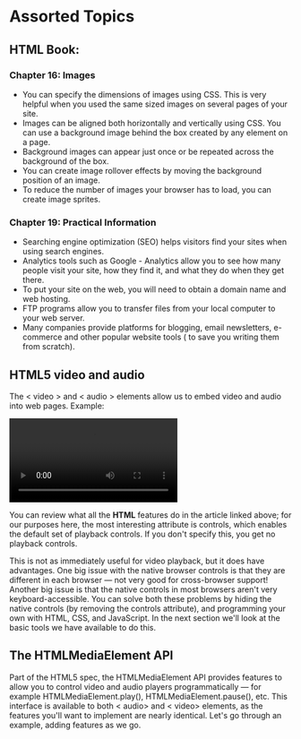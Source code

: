 # Assorted Topics

## HTML Book:
### Chapter 16: Images
- You can specify the dimensions of images using CSS. This is very helpful when you used the same sized images on several pages of your site.
- Images can be aligned both horizontally and vertically using CSS.
You can use a background image behind the box created by any element on a page.
- Background images can appear just once or be repeated across the background of the box.
- You can create image rollover effects by moving the background position of an image.
- To reduce the number of images your browser has to load, you can create image sprites.


### Chapter 19: Practical Information

- Searching engine optimization (SEO) helps visitors find your sites when using search engines. 
- Analytics tools such as Google - Analytics allow you to see how many people visit your site, how they find it, and what they do when they get there.
- To put your site on the web, you will need to obtain a domain name and web hosting.
- FTP programs allow you to transfer files from your local computer to your web server.
- Many companies provide platforms for blogging, email newsletters, e-commerce and other popular website tools ( to save you writing them from scratch).


## HTML5 video and audio

The < video > and < audio > elements allow us to embed video and audio into web pages. Example: 

<video controls>
  <source src="rabbit320.mp4" type="video/mp4">
  <source src="rabbit320.webm" type="video/webm">
  <p>Your browser doesn't support HTML5 video. Here is a <a href="rabbit320.mp4">link to the video</a> instead.</p>
</video>

You can review what all the **HTML** features do in the article linked above; for our purposes here, the most interesting attribute is controls, which enables the default set of playback controls. If you don't specify this, you get no playback controls.

This is not as immediately useful for video playback, but it does have advantages. One big issue with the native browser controls is that they are different in each browser — not very good for cross-browser support! Another big issue is that the native controls in most browsers aren't very keyboard-accessible.
You can solve both these problems by hiding the native controls (by removing the controls attribute), and programming your own with HTML, CSS, and JavaScript. In the next section we'll look at the basic tools we have available to do this.

## The HTMLMediaElement API
Part of the HTML5 spec, the HTMLMediaElement API provides features to allow you to control video and audio players programmatically — for example HTMLMediaElement.play(), HTMLMediaElement.pause(), etc. This interface is available to both < audio> and < video> elements, as the features you'll want to implement are nearly identical. Let's go through an example, adding features as we go.